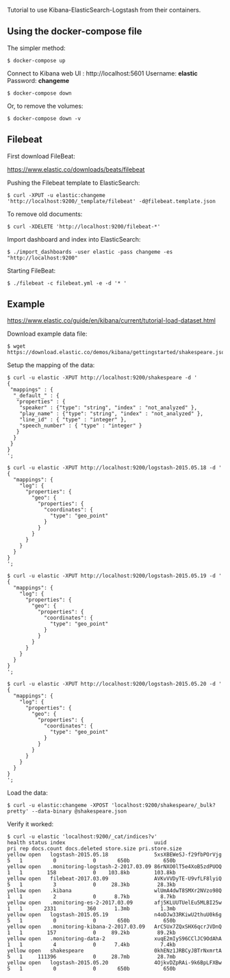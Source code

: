 Tutorial to use Kibana-ElasticSearch-Logstash from their containers.

## Using the docker-compose file

The simpler method:

    $ docker-compose up

Connect to Kibana web UI : http://localhost:5601
Username: **elastic**
Password: **changeme**

    $ docker-compose down

Or, to remove the volumes:

    $ docker-compose down -v


## Filebeat

First download FileBeat:

https://www.elastic.co/downloads/beats/filebeat

Pushing the Filebeat template to ElasticSearch:

    $ curl -XPUT -u elastic:changeme 'http://localhost:9200/_template/filebeat' -d@filebeat.template.json

To remove old documents:

    $ curl -XDELETE 'http://localhost:9200/filebeat-*'

Import dashboard and index into ElasticSearch:

    $ ./import_dashboards -user elastic -pass changeme -es "http://localhost:9200"

Starting FileBeat:

    $ ./filebeat -c filebeat.yml -e -d '* '


## Example

https://www.elastic.co/guide/en/kibana/current/tutorial-load-dataset.html

Download example data file:

    $ wget https://download.elastic.co/demos/kibana/gettingstarted/shakespeare.json

Setup the mapping of the data:

    $ curl -u elastic -XPUT http://localhost:9200/shakespeare -d '
    {
     "mappings" : {
      "_default_" : {
       "properties" : {
        "speaker" : {"type": "string", "index" : "not_analyzed" },
        "play_name" : {"type": "string", "index" : "not_analyzed" },
        "line_id" : { "type" : "integer" },
        "speech_number" : { "type" : "integer" }
       }
      }
     }
    }
    ';

    $ curl -u elastic -XPUT http://localhost:9200/logstash-2015.05.18 -d '
    {
      "mappings": {
        "log": {
          "properties": {
            "geo": {
              "properties": {
                "coordinates": {
                  "type": "geo_point"
                }
              }
            }
          }
        }
      }
    }
    ';

    $ curl -u elastic -XPUT http://localhost:9200/logstash-2015.05.19 -d '
    {
      "mappings": {
        "log": {
          "properties": {
            "geo": {
              "properties": {
                "coordinates": {
                  "type": "geo_point"
                }
              }
            }
          }
        }
      }
    }
    ';

    $ curl -u elastic -XPUT http://localhost:9200/logstash-2015.05.20 -d '
    {
      "mappings": {
        "log": {
          "properties": {
            "geo": {
              "properties": {
                "coordinates": {
                  "type": "geo_point"
                }
              }
            }
          }
        }
      }
    }
    ';

Load the data:

    $ curl -u elastic:changeme -XPOST 'localhost:9200/shakespeare/_bulk?pretty' --data-binary @shakespeare.json

Verify it worked:

    $ curl -u elastic 'localhost:9200/_cat/indices?v'
    health status index                             uuid                   pri rep docs.count docs.deleted store.size pri.store.size
    yellow open   logstash-2015.05.18               5xsXBEWeSJ-f29fbPOrVjg   5   1          0            0       650b           650b
    yellow open   .monitoring-logstash-2-2017.03.09 86rNXO0lT5e4XoB5zdPUOQ   1   1        158            0    103.8kb        103.8kb
    yellow open   filebeat-2017.03.09               AVKvVVDyTE-U9vfLF8lyiQ   5   1          3            0     28.3kb         28.3kb
    yellow open   .kibana                           wlUmA4dwT8SMXr2NVzo98Q   1   1          2            0      8.7kb          8.7kb
    yellow open   .monitoring-es-2-2017.03.09       afj5KLUUTUelEu5MLBI25w   1   1       2331          360      1.3mb          1.3mb
    yellow open   logstash-2015.05.19               n4oDJw33RKiwU2thuU0k6g   5   1          0            0       650b           650b
    yellow open   .monitoring-kibana-2-2017.03.09   ArC5Ux7ZQxSHX6qcrJVDnQ   1   1        157            0     89.2kb         89.2kb
    yellow open   .monitoring-data-2                xuqE2mIyS96CClJC9OdAhA   1   1          4            0      7.4kb          7.4kb
    yellow open   shakespeare                       0khENz1JRBCyJBTrNxmrtA   5   1     111396            0     28.7mb         28.7mb
    yellow open   logstash-2015.05.20               4OjkvDZpRAi-9k6BpLFXBw   5   1          0            0       650b           650b
